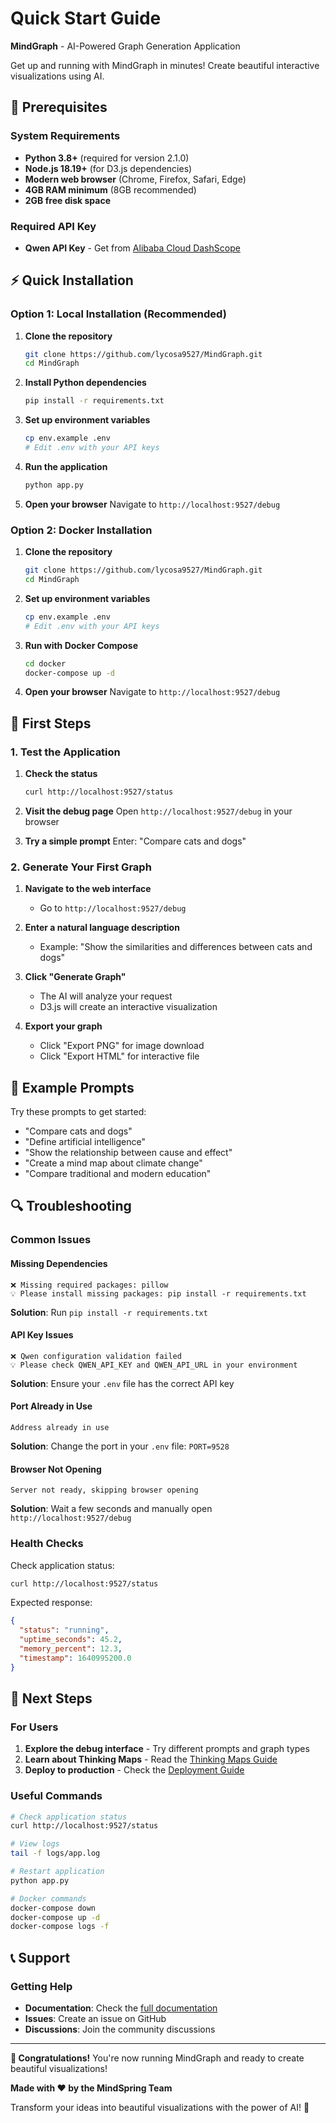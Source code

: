 # Quick Start Guide

**MindGraph** - AI-Powered Graph Generation Application

Get up and running with MindGraph in minutes! Create beautiful interactive visualizations using AI.

## 🚀 Prerequisites

### **System Requirements**
- **Python 3.8+** (required for version 2.1.0)
- **Node.js 18.19+** (for D3.js dependencies)
- **Modern web browser** (Chrome, Firefox, Safari, Edge)
- **4GB RAM minimum** (8GB recommended)
- **2GB free disk space**

### **Required API Key**
- **Qwen API Key** - Get from [Alibaba Cloud DashScope](https://dashscope.aliyun.com/)

## ⚡ Quick Installation

### **Option 1: Local Installation (Recommended)**

1. **Clone the repository**
   ```bash
   git clone https://github.com/lycosa9527/MindGraph.git
   cd MindGraph
   ```

2. **Install Python dependencies**
   ```bash
   pip install -r requirements.txt
   ```

3. **Set up environment variables**
   ```bash
   cp env.example .env
   # Edit .env with your API keys
   ```

4. **Run the application**
   ```bash
   python app.py
   ```

5. **Open your browser**
   Navigate to `http://localhost:9527/debug`

### **Option 2: Docker Installation**

1. **Clone the repository**
   ```bash
   git clone https://github.com/lycosa9527/MindGraph.git
   cd MindGraph
   ```

2. **Set up environment variables**
   ```bash
   cp env.example .env
   # Edit .env with your API keys
   ```

3. **Run with Docker Compose**
   ```bash
   cd docker
   docker-compose up -d
   ```

4. **Open your browser**
   Navigate to `http://localhost:9527/debug`

## 🎯 First Steps

### **1. Test the Application**

1. **Check the status**
   ```bash
   curl http://localhost:9527/status
   ```

2. **Visit the debug page**
   Open `http://localhost:9527/debug` in your browser

3. **Try a simple prompt**
   Enter: "Compare cats and dogs"

### **2. Generate Your First Graph**

1. **Navigate to the web interface**
   - Go to `http://localhost:9527/debug`

2. **Enter a natural language description**
   - Example: "Show the similarities and differences between cats and dogs"

3. **Click "Generate Graph"**
   - The AI will analyze your request
   - D3.js will create an interactive visualization

4. **Export your graph**
   - Click "Export PNG" for image download
   - Click "Export HTML" for interactive file

## 🎨 Example Prompts

Try these prompts to get started:

- "Compare cats and dogs"
- "Define artificial intelligence"
- "Show the relationship between cause and effect"
- "Create a mind map about climate change"
- "Compare traditional and modern education"



## 🔍 Troubleshooting

### **Common Issues**

#### **Missing Dependencies**
```
❌ Missing required packages: pillow
💡 Please install missing packages: pip install -r requirements.txt
```
**Solution**: Run `pip install -r requirements.txt`

#### **API Key Issues**
```
❌ Qwen configuration validation failed
💡 Please check QWEN_API_KEY and QWEN_API_URL in your environment
```
**Solution**: Ensure your `.env` file has the correct API key

#### **Port Already in Use**
```
Address already in use
```
**Solution**: Change the port in your `.env` file: `PORT=9528`

#### **Browser Not Opening**
```
Server not ready, skipping browser opening
```
**Solution**: Wait a few seconds and manually open `http://localhost:9527/debug`

### **Health Checks**

Check application status:
```bash
curl http://localhost:9527/status
```

Expected response:
```json
{
  "status": "running",
  "uptime_seconds": 45.2,
  "memory_percent": 12.3,
  "timestamp": 1640995200.0
}
```

## 🚀 Next Steps

### **For Users**
1. **Explore the debug interface** - Try different prompts and graph types
2. **Learn about Thinking Maps** - Read the [Thinking Maps Guide](THINKING_MAPS_GUIDE.md)
3. **Deploy to production** - Check the [Deployment Guide](DEPLOYMENT.md)

### **Useful Commands**

```bash
# Check application status
curl http://localhost:9527/status

# View logs
tail -f logs/app.log

# Restart application
python app.py

# Docker commands
docker-compose down
docker-compose up -d
docker-compose logs -f
```

## 📞 Support

### **Getting Help**
- **Documentation**: Check the [full documentation](../docs/)
- **Issues**: Create an issue on GitHub
- **Discussions**: Join the community discussions

---

**🎉 Congratulations!** You're now running MindGraph and ready to create beautiful visualizations!

**Made with ❤️ by the MindSpring Team**

Transform your ideas into beautiful visualizations with the power of AI! 🚀 